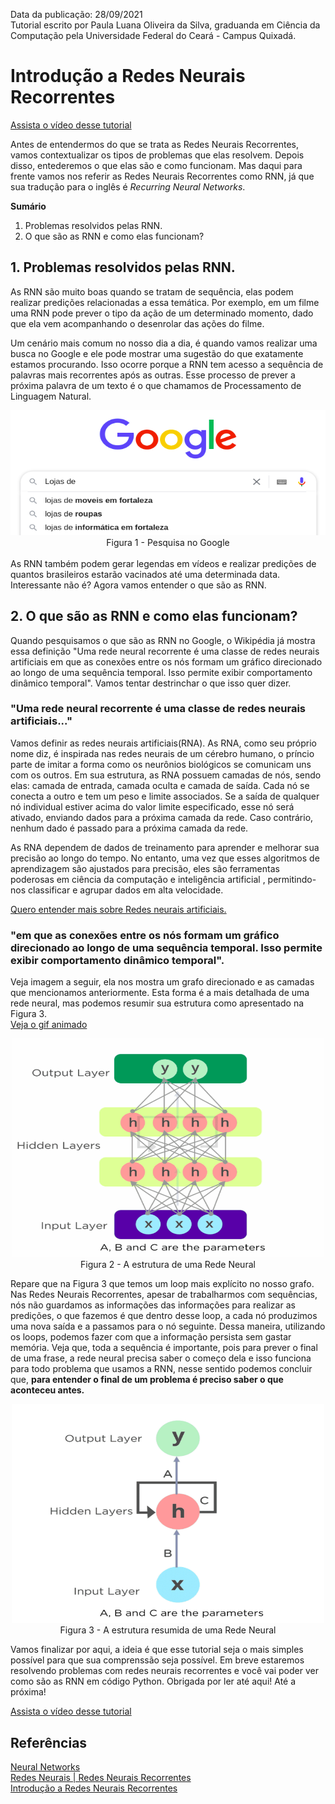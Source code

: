 Data da publicação: 28/09/2021<br>
Tutorial escrito por Paula Luana Oliveira da Silva, graduanda em Ciência da Computação pela Universidade Federal do Ceará - Campus Quixadá.

# Introdução a Redes Neurais Recorrentes


[Assista o vídeo desse tutorial](https://youtu.be/Apgi1WQxNhM)

Antes de entendermos do que se trata as Redes Neurais Recorrentes, vamos contextualizar os tipos de problemas que elas resolvem. Depois disso, entederemos o que elas são e como funcionam. Mas daqui para frente vamos nos referir as Redes Neurais Recorrentes como RNN, já que sua tradução para o inglês é *Recurring Neural Networks*.

**Sumário**
1. Problemas resolvidos pelas RNN.
2. O que são as RNN e como elas funcionam?

## 1. Problemas resolvidos pelas RNN.
As RNN são muito boas quando se tratam de sequência, elas podem realizar predições relacionadas a essa temática. Por exemplo, em um filme uma RNN pode prever o tipo da ação de um determinado momento, dado que ela vem acompanhando o desenrolar das ações do filme. 

Um cenário mais comum no nosso dia a dia, é quando vamos realizar uma busca no Google e ele pode mostrar uma sugestão do que exatamente estamos procurando. Isso ocorre porque a RNN tem acesso a sequência de palavras mais recorrentes após as outras. Esse processo de prever a próxima palavra de um texto é o que chamamos de Processamento de Linguagem Natural.

<center>
<img src="img/fig1.png" width="600" height="200" /><br>
Figura 1 - Pesquisa no Google
</center>

<br>
As RNN também podem gerar legendas em vídeos e realizar predições de quantos brasileiros estarão vacinados até uma determinada data. Interessante não é? Agora vamos entender o que são as RNN.

## 2. O que são as RNN e como elas funcionam?
Quando pesquisamos o que são as RNN no Google, o Wikipédia já mostra essa definição "Uma rede neural recorrente é uma classe de redes neurais artificiais em que as conexões entre os nós formam um gráfico direcionado ao longo de uma sequência temporal. Isso permite exibir comportamento dinâmico temporal". Vamos tentar destrinchar o que isso quer dizer.

### "Uma rede neural recorrente é uma classe de redes neurais artificiais..."
Vamos definir as redes neurais artificiais(RNA). As RNA, como seu próprio nome diz, é inspirada nas redes neurais de um cérebro humano, o príncio parte de imitar a forma como os neurônios biológicos se comunicam uns com os outros. Em sua estrutura, as RNA possuem camadas de nós, sendo elas: camada de entrada, camada oculta e camada de saída. Cada nó se conecta a outro e tem um peso e limite associados. Se a saída de qualquer nó individual estiver acima do valor limite especificado, esse nó será ativado, enviando dados para a próxima camada da rede. Caso contrário, nenhum dado é passado para a próxima camada da rede.

As RNA dependem de dados de treinamento para aprender e melhorar sua precisão ao longo do tempo. No entanto, uma vez que esses algoritmos de aprendizagem são ajustados para precisão, eles são ferramentas poderosas em ciência da computação e inteligência artificial , permitindo-nos classificar e agrupar dados em alta velocidade. 

[Quero entender mais sobre Redes neurais artificiais.](https://www.ibm.com/cloud/learn/neural-networks)

### "em que as conexões entre os nós formam um gráfico direcionado ao longo de uma sequência temporal. Isso permite exibir comportamento dinâmico temporal". 
Veja imagem a seguir, ela nos mostra um grafo direcionado e as camadas que mencionamos anteriormente. Esta forma é a mais detalhada de uma rede neural, mas podemos resumir sua estrutura como apresentado na Figura 3.<br>
[Veja o gif animado](https://www.simplilearn.com/ice9/free_resources_article_thumb/Network_framework.gif)

<center>
<img src="img/fig2.png" width="500" height="350" /><br>
Figura 2 - A estrutura de uma Rede Neural
</center>

Repare que na Figura 3 que temos um loop mais explícito no nosso grafo. Nas Redes Neurais Recorrentes, apesar de trabalharmos com sequências, nós não guardamos as informações das informações para realizar as predições, o que fazemos é que dentro desse loop, a cada nó produzimos uma nova saída e a passamos para o nó seguinte. Dessa maneira, utilizando os loops, podemos fazer com que a informação persista sem gastar memória. Veja que, toda a sequência é importante, pois para prever o final de uma frase, a rede neural precisa saber o começo dela e isso funciona para todo problema que usamos a RNN, nesse sentido podemos concluir que, **para entender o final de um problema é preciso saber o que aconteceu antes.**

<center>
<img src="img/fig3.png" width="500" height="350" /><br>
Figura 3 - A estrutura resumida de uma Rede Neural
</center>

Vamos finalizar por aqui, a ideia é que esse tutorial seja o mais simples possível para que sua comprenssão seja possível. Em breve estaremos resolvendo problemas com redes neurais recorrentes e você vai poder ver como são as RNN em código Python. Obrigada por ler até aqui! Até a próxima!

[Assista o vídeo desse tutorial](https://youtu.be/Apgi1WQxNhM)


## Referências

[Neural Networks](https://www.ibm.com/cloud/learn/neural-networks)<br>
[Redes Neurais | Redes Neurais Recorrentes](https://medium.com/turing-talks/turing-talks-26-modelos-de-predi%C3%A7%C3%A3o-redes-neurais-recorrentes-439198e9ecf3)<br>
[Introdução a Redes Neurais Recorrentes](https://www.youtube.com/watch?v=ZvBJxh5O3H0)



